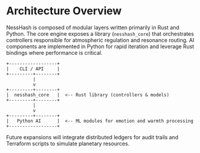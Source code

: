 # Architecture Overview

NessHash is composed of modular layers written primarily in Rust and Python. The
core engine exposes a library (`nesshash_core`) that orchestrates controllers
responsible for atmospheric regulation and resonance routing. AI components are
implemented in Python for rapid iteration and leverage Rust bindings where
performance is critical.

```
+------------------+
|    CLI / API     |
+---------+--------+
          |
          v
+---------+--------+
|  nesshash_core   |  <-- Rust library (controllers & models)
+---------+--------+
          |
          v
+---------+--------+
|   Python AI      |  <-- ML modules for emotion and warmth processing
+------------------+
```

Future expansions will integrate distributed ledgers for audit trails and
Terraform scripts to simulate planetary resources.
